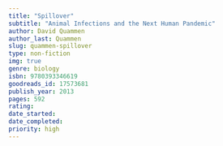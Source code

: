 ```yaml
---
title: "Spillover"
subtitle: "Animal Infections and the Next Human Pandemic"
author: David Quammen
author_last: Quammen
slug: quammen-spillover
type: non-fiction
img: true
genre: biology
isbn: 9780393346619
goodreads_id: 17573681
publish_year: 2013
pages: 592
rating: 
date_started:
date_completed:
priority: high
---
```

